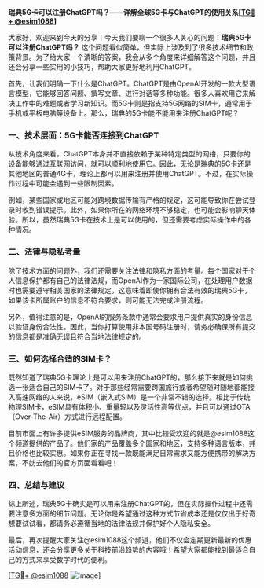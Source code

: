 **瑞典5G卡可以注册ChatGPT吗？——详解全球5G卡与ChatGPT的使用关系[[TG💪+ @esim1088](https://t.me/s/esim1088)]**

大家好，欢迎来到今天的分享！今天我们要聊一个很多人关心的问题：**瑞典5G卡可以注册ChatGPT吗？** 这个问题看似简单，但实际上涉及到了很多技术细节和政策背景。为了给大家一个清晰的答案，我会从多个角度来详细解答这个问题，并且还会分享一些实用的小技巧，帮助大家更好地利用ChatGPT。

首先，让我们明确一下什么是ChatGPT。ChatGPT是由OpenAI开发的一款大型语言模型，它能够回答问题、撰写文章、进行对话等多种功能。很多人喜欢用它来解决工作中的难题或者学习新知识。而5G卡则是指支持5G网络的SIM卡，通常用于手机或平板电脑等设备上。那么，瑞典的5G卡能不能用来注册ChatGPT呢？

### 一、技术层面：5G卡能否连接到ChatGPT

从技术角度来看，ChatGPT本身并不直接依赖于某种特定类型的网络，只要你的设备能够通过互联网访问，就可以顺利地使用它。因此，无论是瑞典的5G卡还是其他地区的普通4G卡，理论上都可以用来注册并使用ChatGPT。不过，在实际操作过程中可能会遇到一些限制因素。

例如，某些国家或地区可能对跨境数据传输有严格的规定，这可能导致你在尝试登录时收到错误提示。此外，如果你所在的网络环境不够稳定，也可能会影响聊天体验。所以，虽然瑞典5G卡在技术上是可以使用的，但还需要考虑实际操作中的各种情况。

### 二、法律与隐私考量

除了技术方面的问题外，我们还需要关注法律和隐私方面的考量。每个国家对于个人信息保护都有自己的法律法规，而OpenAI作为一家国际公司，在处理用户数据时也需要遵守相关国家的法律规定。这意味着即使你拥有合法有效的瑞典5G卡，如果该卡所属账户的信息不符合要求，则可能无法完成注册流程。

另外，值得注意的是，OpenAI的服务条款中通常会要求用户提供真实的身份信息以验证身份合法性。因此，当你打算使用非本国号码注册时，请务必确保所有提交的信息都是准确无误且符合当地法律规定的。

### 三、如何选择合适的SIM卡？

既然知道了瑞典5G卡理论上是可以用来注册ChatGPT的，那么接下来就是如何挑选一张适合自己的SIM卡了。对于那些经常需要跨国旅行或者希望随时随地都能接入高速网络的人来说，eSIM（嵌入式SIM）是一个非常不错的选择。相比于传统物理SIM卡，eSIM具有体积小、重量轻以及灵活性高等优点，并且可以通过OTA（Over-The-Air）方式进行远程配置。

目前市面上有许多提供eSIM服务的品牌商，其中比较受欢迎的就是@esim1088这个频道提供的产品了。他们家的产品覆盖多个国家和地区，支持多种语言版本，并且价格也比较实惠。如果你正在寻找一款既能满足日常需求又能方便携带的解决方案，不妨去他们的官方页面看看吧！

### 四、总结与建议

综上所述，瑞典5G卡确实是可以用来注册ChatGPT的，但在实际操作过程中还需要注意多方面的细节问题。无论你是希望通过这种方式节省成本还是仅仅出于好奇想要试试看，都请务必遵循当地的法律法规并保护好个人隐私安全。

最后，再次提醒大家关注@esim1088这个频道，他们不仅会定期更新最新的优惠活动信息，还会分享更多关于科技前沿趋势的内容哦！希望大家都能找到最适合自己的方式来享受数字时代的便利。

[[TG💪+ @esim1088](https://t.me/s/esim1088) ![Image](https://i.postimg.cc/4NQfJmqS/Snipaste-2025-05-13-00-14-12.png)]